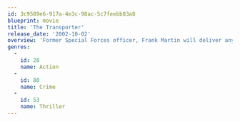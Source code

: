 ```yaml
---
id: 3c9589e6-917a-4e3c-98ac-5c7feebb83a8
blueprint: movie
title: 'The Transporter'
release_date: '2002-10-02'
overview: 'Former Special Forces officer, Frank Martin will deliver anything to anyone for the right price, and his no-questions-asked policy puts him in high demand. But when he realizes his latest cargo is alive, it sets in motion a dangerous chain of events. The bound and gagged Lai is being smuggled to France by a shady American businessman, and Frank works to save her as his own illegal activities are uncovered by a French detective.'
genres:
  -
    id: 28
    name: Action
  -
    id: 80
    name: Crime
  -
    id: 53
    name: Thriller
---
```

